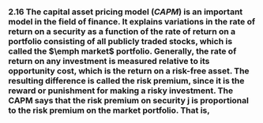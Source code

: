 ###  2.16 The capital asset pricing model $(CAPM)$ is an important model in the field of finance. It explains variations in the rate of return on a security as a function of the rate of return on a portfolio consisting of all publicly traded stocks, which is called the $\emph market$ portfolio. Generally, the rate of return on any investment is measured relative to its opportunity cost, which is the return on a risk-free asset. The resulting difference is called the risk premium, since it is the reward or punishment for making a risky investment. The CAPM says that the risk premium on security j is proportional to the risk premium on the market portfolio. That is,
